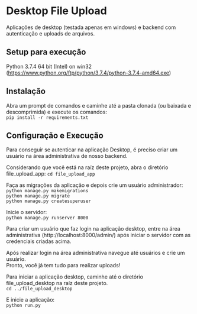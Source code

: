 # Desktop File Upload

Aplicações de desktop (testada apenas em windows) e backend com autenticação e uploads de arquivos.


## Setup para execução

Python 3.7.4 64 bit (Intel) on win32 (https://www.python.org/ftp/python/3.7.4/python-3.7.4-amd64.exe)


## Instalação

Abra um prompt de comandos e caminhe até a pasta clonada (ou baixada e descomprimida) e execute os comandos:<br /> 
`pip install -r requirements.txt`


## Configuração e Execução

Para conseguir se autenticar na aplicação Desktop, é preciso criar um usuário na área administrativa de nosso backend.<br /> 

Considerando que você está na raíz deste projeto, abra o diretório file_upload_app:
`cd file_upload_app`

Faça as migrações da aplicação e depois crie um usuário administrador:<br /> 
`python manage.py makemigrations`<br /> 
`python manage.py migrate`<br /> 
`python manage.py createsuperuser`<br /> 


Inicie o servidor:<br /> 
`python manage.py runserver 8000` 

Para criar um usuário que faz login na aplicação desktop, entre na área administrativa (http://localhost:8000/admin/) após iniciar o servidor com as credenciais criadas acima.

Após realizar login na área administrativa navegue até usuários e crie um usuário.<br /> 
Pronto, você já tem tudo para realizar uploads!

Para iniciar a aplicação desktop, caminhe até o diretório file_upload_desktop na raíz deste projeto.<br /> 
`cd ../file_upload_desktop`

E inicie a aplicação:<br /> 
`python run.py`

